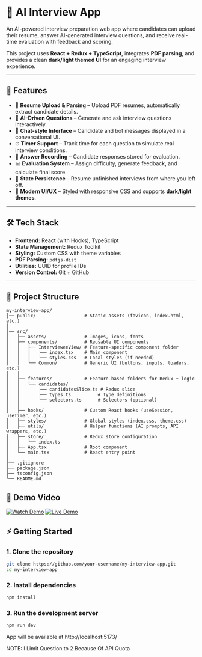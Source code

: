 # 🎯 AI Interview App

An AI-powered interview preparation web app where candidates can upload their resume, answer AI-generated interview questions, and receive real-time evaluation with feedback and scoring.  

This project uses **React + Redux + TypeScript**, integrates **PDF parsing**, and provides a clean **dark/light themed UI** for an engaging interview experience.  

---

## 🚀 Features

- 📄 **Resume Upload & Parsing** – Upload PDF resumes, automatically extract candidate details.  
- 🤖 **AI-Driven Questions** – Generate and ask interview questions interactively.  
- 💬 **Chat-style Interface** – Candidate and bot messages displayed in a conversational UI.  
- ⏱ **Timer Support** – Track time for each question to simulate real interview conditions.  
- 📝 **Answer Recording** – Candidate responses stored for evaluation.  
- 📊 **Evaluation System** – Assign difficulty, generate feedback, and calculate final score.  
- 💾 **State Persistence** – Resume unfinished interviews from where you left off.  
- 🎨 **Modern UI/UX** – Styled with responsive CSS and supports **dark/light themes**.  

---

## 🛠️ Tech Stack

- **Frontend:** React (with Hooks), TypeScript  
- **State Management:** Redux Toolkit  
- **Styling:** Custom CSS with theme variables  
- **PDF Parsing:** `pdfjs-dist`  
- **Utilities:** UUID for profile IDs  
- **Version Control:** Git + GitHub  

---

## 📂 Project Structure
```
my-interview-app/
│── public/                  # Static assets (favicon, index.html, etc.)
│
│── src/
│   ├── assets/              # Images, icons, fonts
│   ├── components/          # Reusable UI components
│   │   ├── IntervieweeView/ # Feature-specific component folder
│   │   │   ├── index.tsx    # Main component
│   │   │   └── styles.css   # Local styles (if needed)
│   │   └── Common/          # Generic UI (buttons, inputs, loaders, etc.)
│   │
│   ├── features/            # Feature-based folders for Redux + logic
│   │   └── candidates/
│   │       ├── candidatesSlice.ts # Redux slice
│   │       ├── types.ts          # Type definitions
│   │       └── selectors.ts      # Selectors (optional)
│   │
│   ├── hooks/               # Custom React hooks (useSession, useTimer, etc.)
│   ├── styles/              # Global styles (index.css, theme.css)
│   ├── utils/               # Helper functions (AI prompts, API wrappers, etc.)
│   ├── store/               # Redux store configuration
│   │   └── index.ts
│   ├── App.tsx              # Root component
│   └── main.tsx             # React entry point
│
├── .gitignore
├── package.json
├── tsconfig.json
└── README.md
```


## 🎥 Demo Video
[![Watch Demo](https://img.shields.io/badge/Watch-Demo-red?style=for-the-badge&logo=youtube)](https://drive.google.com/file/d/1l8DVhR-JnpC7DdeEDbHQ0yjV0ezkx_DT/view?usp=drive_link)
[![Live Demo](https://img.shields.io/badge/Live-Demo-brightgreen?style=for-the-badge&logo=vercel)](https://ai-interview-six-kappa.vercel.app/)



## ⚡ Getting Started

### 1. Clone the repository
```bash
git clone https://github.com/your-username/my-interview-app.git
cd my-interview-app
```
### 2. Install dependencies
```bash
npm install
```
### 3. Run the development server
```bash
npm run dev
```
App will be available at http://localhost:5173/

NOTE: I Limit Question to 2 Because Of API Quota